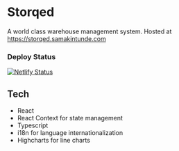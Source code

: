 # Storqed

A world class warehouse management system.
Hosted at https://storqed.samakintunde.com

### Deploy Status

[![Netlify Status](https://api.netlify.com/api/v1/badges/0ba24ad7-52a1-4c57-b33d-c3f2bf5a20ce/deploy-status)](https://app.netlify.com/sites/confident-kalam-a69782/deploys)

## Tech

- React
- React Context for state management
- Typescript
- i18n for language internationalization
- Highcharts for line charts
